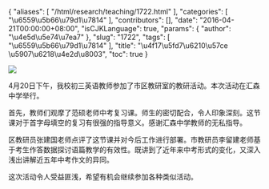 {
    "aliases": [
        "/html/research/teaching/1722.html"
    ],
    "categories": [
        "\u6559\u5b66\u79d1\u7814"
    ],
    "contributors": [],
    "date": "2016-04-21T00:00:00+08:00",
    "isCJKLanguage": true,
    "params": {
        "author": "\u4e5d\u5e74\u7ea7"
    },
    "slug": "1722",
    "tags": [
        "\u6559\u5b66\u79d1\u7814"
    ],
    "title": "\u4f17\u5fd7\u6210\u57ce \u5907\u6218\u4e2d\u8003",
    "toc": true
}

![](https://cdn.tfls.online/mirror/full/6b27ca14120e60e57cd6f47272e08331b3784972.jpg)







4月20日下午，我校初三英语教师参加了市区教研室的教研活动。本次活动在汇森中学举行。




首先，教师们观摩了范硕老师中考复习课。师生的密切配合，令人印象深刻。这节课对于首字母填空的复习有很强的指导意义。感谢汇森中学教师的无私指导。




区教研员张建国老师点评了这节课并对今后工作进行部署。市教研员李留建老师基于考生作答数据探讨语篇教学的有效性。既讲到了近年来中考形式的变化，又深入浅出讲解近五年中考作文的异同。




这次活动令人受益匪浅，希望有机会继续参加各种类似活动。




